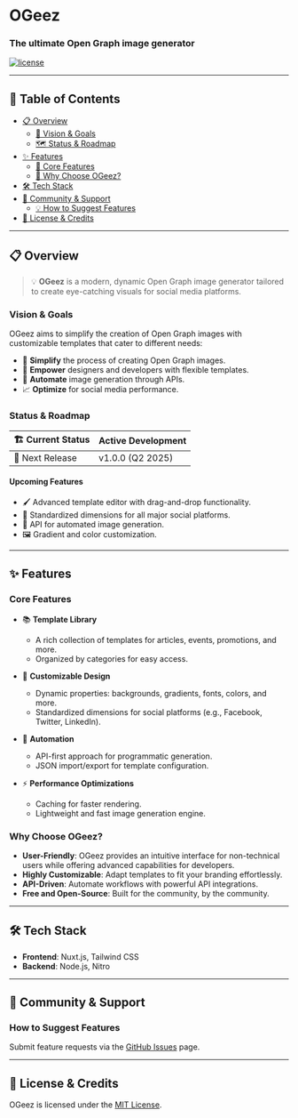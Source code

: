 # OGeez
### The ultimate Open Graph image generator

[![license](https://img.shields.io/github/license/paulmarniquet/ogeez?color=black)](https://github.com/paulmarniquet/ogeez/blob/main/LICENSE)

---

## 📑 Table of Contents

- [📋 Overview](#-overview)
    - [🎯 Vision & Goals](#vision--goals)
    - [🗺️ Status & Roadmap](#status--roadmap)
- [✨ Features](#-features)
    - [🔑 Core Features](#core-features)
    - [🤔 Why Choose OGeez?](#why-choose-ogeez)
- [🛠️ Tech Stack](#-tech-stack)
- [💬 Community & Support](#-community--support)
    - [💡 How to Suggest Features](#how-to-suggest-features)
- [📄 License & Credits](#license--credits)

---

## 📋 Overview

> 💡 **OGeez** is a modern, dynamic Open Graph image generator tailored to create eye-catching visuals for social media platforms.

### Vision & Goals

OGeez aims to simplify the creation of Open Graph images with customizable templates that cater to different needs:

- 🎯 **Simplify** the process of creating Open Graph images.
- 🎨 **Empower** designers and developers with flexible templates.
- 🚀 **Automate** image generation through APIs.
- 📈 **Optimize** for social media performance.

### Status & Roadmap

| 🏗️ Current Status | Active Development |
|-------------------|---------------------|
| 📅 Next Release   | v1.0.0 (Q2 2025)   |

#### Upcoming Features

- 🖌️ Advanced template editor with drag-and-drop functionality.
- 📐 Standardized dimensions for all major social platforms.
- 🔌 API for automated image generation.
- 🖼️ Gradient and color customization.

---

## ✨ Features

### Core Features

- 📚 **Template Library**
    - A rich collection of templates for articles, events, promotions, and more.
    - Organized by categories for easy access.

- 🎨 **Customizable Design**
    - Dynamic properties: backgrounds, gradients, fonts, colors, and more.
    - Standardized dimensions for social platforms (e.g., Facebook, Twitter, LinkedIn).

- 🔄 **Automation**
    - API-first approach for programmatic generation.
    - JSON import/export for template configuration.

- ⚡ **Performance Optimizations**
    - Caching for faster rendering.
    - Lightweight and fast image generation engine.

### Why Choose OGeez?

- **User-Friendly**: OGeez provides an intuitive interface for non-technical users while offering advanced capabilities for developers.
- **Highly Customizable**: Adapt templates to fit your branding effortlessly.
- **API-Driven**: Automate workflows with powerful API integrations.
- **Free and Open-Source**: Built for the community, by the community.

---

## 🛠️ Tech Stack

- **Frontend**: Nuxt.js, Tailwind CSS
- **Backend**: Node.js, Nitro

---

## 💬 Community & Support


### How to Suggest Features

Submit feature requests via the [GitHub Issues](https://github.com/paulmarniquet/ogeez/issues) page.

---

## 📄 License & Credits

OGeez is licensed under the [MIT License](https://github.com/paulmarniquet/ogeez/blob/main/LICENSE).